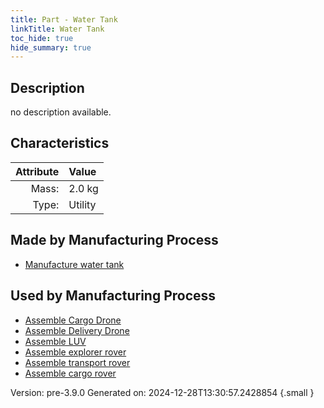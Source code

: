 ```yaml
---
title: Part - Water Tank
linkTitle: Water Tank
toc_hide: true
hide_summary: true
---
```


## Description
no description available.

## Characteristics

| Attribute      | Value |
|--------:|:------|
|Mass:|2.0 kg|
|Type:|Utility|

## Made by Manufacturing Process

- [Manufacture water tank](/docs/definitions/process/manufacture-water-tank)

## Used by Manufacturing Process

- [Assemble Cargo Drone](/docs/definitions/process/assemble-cargo-drone)
- [Assemble Delivery Drone](/docs/definitions/process/assemble-delivery-drone)
- [Assemble LUV](/docs/definitions/process/assemble-luv)
- [Assemble explorer rover](/docs/definitions/process/assemble-explorer-rover)
- [Assemble transport rover](/docs/definitions/process/assemble-transport-rover)
- [Assemble cargo rover](/docs/definitions/process/assemble-cargo-rover)


Version: pre-3.9.0 Generated on: 2024-12-28T13:30:57.2428854
{.small }

